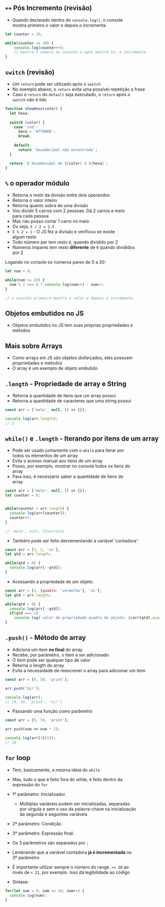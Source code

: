## `++` Pós Incremento (revisão)
- Quando declarado dentro do `console.log()`, o console  
mostra primeiro o valor e depois o incrementa 

```javascript
let counter = 20;

while(counter <= 30) {
    console.log(counter++); 
    // mostra o número no console e após mostrá-lo, o incrementa
}
```

## `switch` (revisão)
- Um `return` pode ser utilizado após o `switch`
- No exemplo abaixo, o `return` evita uma possível repetição a frase 
- Caso o `return` do `default` seja executado, o `return` após o  
`switch` não é lido 

```javascript
function showHexa(color) {
  let hexa;
  
  switch (color) {
    case 'red':
      hexa = '#ff0000';
      break;
  
    default:
      return `hexadecimal não encontrado`;
  }

  return `O hexadecimal de ${color} é ${hexa}`;
}
```

## `%` o operador módulo 
- Retorna o resto da divisão entre dois operandos 
- Retorna o valor inteiro 
- Retorna quanto sobra de uma divisão
- Vou dividir 5 carros com 2 pessoas. Dá 2 carros e meio  
para cada pessoa
- Mas não posso cortar 1 carro no meio 
- Ou seja, `5 / 2 = 2.5`
- `5 % 2 = 1` - O JS fez a divisão e verificou se existe  
algum resto 
- Todo número par tem resto `0`, quando dividido por 2 
- Números ímpares tem resto **diferente** de `0` quando divididos  
por 2

Logando no console os números pares de 0 a 20: 

```javascript
let num = 0;

while(num <= 20) {
  num % 2 === 0 ? console.log(num++) : num++;
}

// o console primeiro mostra o valor e depois o incrementa
```

## Objetos embutidos no JS 
- Objetos embutidos no JS tem suas próprias propriedades e  
métodos 

## Mais sobre Arrays 
- Como arrays em JS são objetos disfarçados, eles possuem  
propriedades e métodos 
- O array é um exemplo de objeto embutido 

## `.length` - Propriedade de array e String 
- Retorna a quantidade de itens que um array possui 
- Retorna a quantidade de caracteres que uma string possui 

```javascript
const arr = ['melo', null, () => {}];

console.log(arr.length);
// 3
```

## `while()` e `.length` - Iterando por itens de um array 
- Pode ser usado juntamente com o `while` para iterar por  
todos os elementos de um array 
- Evita o acesso manual aos itens de um array 
- Posso, por exemplo, mostrar no console todos os itens do  
array 
- Para isso, é necessário saber a quantidade de itens do  
array 

```javascript
const arr = ['melo', null, () => {}];
let counter = 0;


while(counter < arr.length) {
  console.log(arr[counter]);
  counter++;
}

// 'melo', null, [Function]
```

- Também pode ser feito decrementando a variável 'contadora': 

```javascript
const arr = [3, 5, 'oi'];
let qtd = arr.length;

while(qtd > 0) {
  console.log(arr[--qtd]);
}
```

- Acessando a propriedade de um objeto: 

```javascript
const arr = [3, {quadro: 'vermelho'}, 'oi'];
let qtd = arr.length;

while(qtd > 0) {
  console.log(arr[--qtd]);
  if(qtd === 1)
    console.log(`valor da propriedade quadro do objeto: ${arr[qtd].quadro}`);
}
```

## `.push()` - Método de array
- Adiciona um item **no final** do array 
- Recebe, por parâmetro, o item a ser adicionado 
- O item pode ser qualquer tipo de valor 
- Retorna o length do array 
- Evita a necessidade de reescrever o array para adicionar um item 

```javascript
const arr = [9, 58, 'print'];

arr.push('hi!');

console.log(arr);
// [9, 58, 'print', 'hi!']
```

- Passando uma função como parâmetro 

```javascript
const arr = [9, 58, 'print'];

arr.push(num => num * 2);

console.log(arr[3](5));
// 10
```

## `for` loop
- Tem, basicamente, a mesma ideia do `while` 
- Mas, tudo o que é feito fora do while, é feito dentro da  
expressão do `for` 
- 1º parâmetro: Inicializador. 
  - Múltiplas variáveis podem ser inicializadas, separadas  
  por vírgula e sem o uso da palavra-chave na inicialização  
  da segunda e seguintes variáveis
- 2º parâmetro: Condição. 
- 3º parâmetro: Expressão final. 
- Os 3 parâmetros são separados por `;`
- Lembrando que a variável contadora **já é incrementada** no  
3º parâmetro
- É importante utilizar sempre o número do range. `<= 20` ao  
invés de `< 21`, por exemplo. Isso dá legibilidade ao código 

- Sintaxe: 

```javascript
for(let num = 0; num <= 20; num++) { 
  console.log(num);
}
```